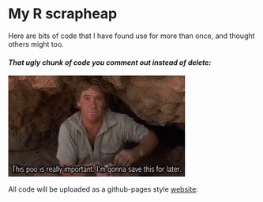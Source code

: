 # My R scrapheap

Here are bits of code that I have found use for more than once, and thought others might too.

#### *That ugly chunk of code you comment out instead of delete:*
![](steve_irwin.gif)




All code will be uploaded as a github-pages style [website](https://hcliedtke.github.io/code-bits/):

 
 
 
